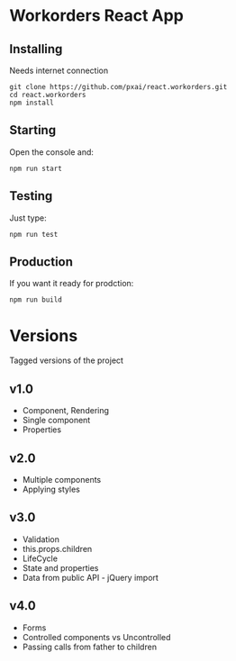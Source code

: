 # Workorders React App

## Installing
Needs internet connection
```
git clone https://github.com/pxai/react.workorders.git
cd react.workorders
npm install
```

## Starting
Open the console and:
```
npm run start
```

## Testing
Just type:
```
npm run test
```

## Production
If you want it ready for prodction:
```
npm run build
```

# Versions
Tagged versions of the project 
## v1.0
- Component, Rendering
- Single component
- Properties

## v2.0
- Multiple components
- Applying styles

## v3.0
- Validation
- this.props.children
- LifeCycle
- State and properties
- Data from public API - jQuery import

## v4.0
- Forms
- Controlled components vs Uncontrolled
- Passing calls from father to children
